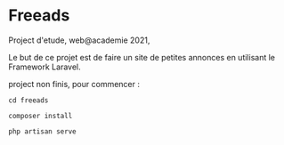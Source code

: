 # Freeads

Project d'etude, web@academie 2021,

Le but de ce projet est de faire un site de petites annonces en utilisant le Framework Laravel.

project non finis, pour commencer :

```
cd freeads

composer install

php artisan serve

```
